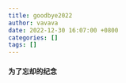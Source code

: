 ```yaml
---
title: goodbye2022
author: vavava
date: 2022-12-30 16:07:00 +0800
categories: []
tags: []
---
```



####  为了忘却的纪念

